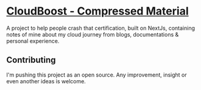 # [CloudBoost - Compressed Material](https://cloud.itzyahya.tech)

 A project to help people crash that certification, built on NextJs, containing notes of mine about my cloud journey from blogs, documentations & personal experience.
## Contributing

I'm pushing this project as an open source. Any improvement, insight or even another ideas is welcome.

